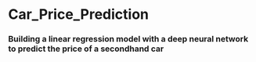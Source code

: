 # Car_Price_Prediction



### Building a linear regression model with a deep neural network to predict the price of a secondhand car
